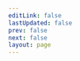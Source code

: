 ```yaml
---
editLink: false
lastUpdated: false
prev: false
next: false
layout: page
---
```


<script setup>
import { useData } from "vitepress";
import SiteHome from "vitepress-sls-blog-tmpl/src/SiteHome.vue";

const { theme } = useData();

const hero = {
  name: "Система Личной Свободы",
  text: "Философия свободы",
  tagline: "Путь свободы открывает дорогу счастью",
  image: {
    src: "/img/site-big-logo.webp",
    alt: "Лого СЛС",
  },
  actions: [
    {
      theme: "brand",
      text: "Youtube канал",
      link: "https://www.youtube.com/@slsfreedom",
    },
    {
      theme: "alt",
      text: "Telegram канал",
      link: "https://t.me/slsfreedom",
    },
    {
      theme: "alt",
      text: "Поддержать проект",
      link: "/ru/page/donate",
    },
  ],
}
const features = [
//   {
//     icon: "🤝",
//     title: "Антифем это равноправие",
//     details: "За что выступает движение антифеминизм",
//     linkText: "Читать о",
//     link: "/ru/doc/what-the-antifeminism-movement-stands-for",
//   },
//   {
//     icon: "📖",
//     title: "Правда о современном феминизме",
//     details: "описание",
//     linkText: "Читать о",
//     link: "/ru/doc/the-truth-about-modern-feminism",
//   },
//   {
//     icon: "⚔️",
//     title: "Как победить феминизм",
//     details: "описание",
//     linkText: "Читать о",
//     link: "/ru/doc/how-to-defeat-feminism",
//   },
]
</script>

<SiteHome :hero="hero" :features="features">
</SiteHome>

